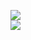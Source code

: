 [![](https://img.shields.io/badge/Made%20With-Github%20Spray-lightgrey.svg?style=for-the-badge&logo=github)](https://github.com/Annihil/github-spray#8032)  
[![](https://i.imgur.com/2DrTn0Z.gif)](https://github.com/Annihil/github-spray)
